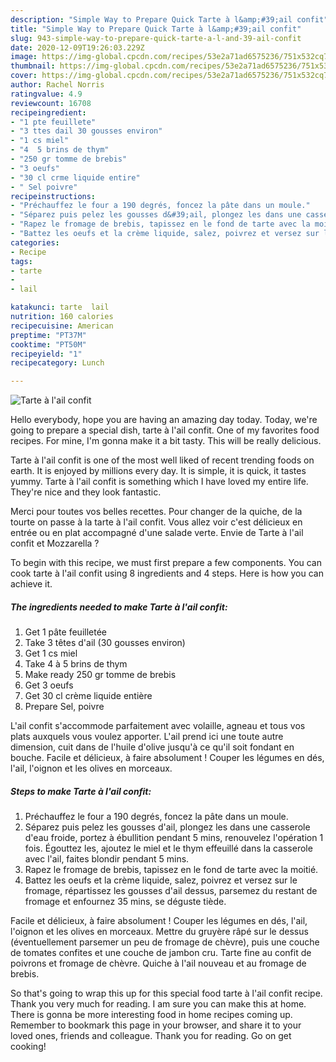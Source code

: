 ```yaml
---
description: "Simple Way to Prepare Quick Tarte à l&amp;#39;ail confit"
title: "Simple Way to Prepare Quick Tarte à l&amp;#39;ail confit"
slug: 943-simple-way-to-prepare-quick-tarte-a-l-and-39-ail-confit
date: 2020-12-09T19:26:03.229Z
image: https://img-global.cpcdn.com/recipes/53e2a71ad6575236/751x532cq70/tarte-a-lail-confit-photo-principale-de-la-recette.jpg
thumbnail: https://img-global.cpcdn.com/recipes/53e2a71ad6575236/751x532cq70/tarte-a-lail-confit-photo-principale-de-la-recette.jpg
cover: https://img-global.cpcdn.com/recipes/53e2a71ad6575236/751x532cq70/tarte-a-lail-confit-photo-principale-de-la-recette.jpg
author: Rachel Norris
ratingvalue: 4.9
reviewcount: 16708
recipeingredient:
- "1 pte feuillete"
- "3 ttes dail 30 gousses environ"
- "1 cs miel"
- "4  5 brins de thym"
- "250 gr tomme de brebis"
- "3 oeufs"
- "30 cl crme liquide entire"
- " Sel poivre"
recipeinstructions:
- "Préchauffez le four a 190 degrés, foncez la pâte dans un moule."
- "Séparez puis pelez les gousses d&#39;ail, plongez les dans une casserole d&#39;eau froide, portez à ébullition pendant 5 mins, renouvelez l&#39;opération 1 fois. Égouttez les, ajoutez le miel et le thym effeuillé dans la casserole avec l&#39;ail, faites blondir pendant 5 mins."
- "Rapez le fromage de brebis, tapissez en le fond de tarte avec la moitié."
- "Battez les oeufs et la crème liquide, salez, poivrez et versez sur le fromage, répartissez les gousses d&#39;ail dessus, parsemez du restant de fromage et enfournez 35 mins, se déguste tiède."
categories:
- Recipe
tags:
- tarte
- 
- lail

katakunci: tarte  lail 
nutrition: 160 calories
recipecuisine: American
preptime: "PT37M"
cooktime: "PT50M"
recipeyield: "1"
recipecategory: Lunch

---
```



![Tarte à l&#39;ail confit](https://img-global.cpcdn.com/recipes/53e2a71ad6575236/751x532cq70/tarte-a-lail-confit-photo-principale-de-la-recette.jpg)

Hello everybody, hope you are having an amazing day today. Today, we're going to prepare a special dish, tarte à l&#39;ail confit. One of my favorites food recipes. For mine, I'm gonna make it a bit tasty. This will be really delicious.

Tarte à l&#39;ail confit is one of the most well liked of recent trending foods on earth. It is enjoyed by millions every day. It is simple, it is quick, it tastes yummy. Tarte à l&#39;ail confit is something which I have loved my entire life. They're nice and they look fantastic.

Merci pour toutes vos belles recettes. Pour changer de la quiche, de la tourte on passe à la tarte à l&#39;ail confit. Vous allez voir c&#39;est délicieux en entrée ou en plat accompagné d&#39;une salade verte. Envie de Tarte à l&#39;ail confit et Mozzarella ?


To begin with this recipe, we must first prepare a few components. You can cook tarte à l&#39;ail confit using 8 ingredients and 4 steps. Here is how you can achieve it.

<!--inarticleads1-->

##### The ingredients needed to make Tarte à l&#39;ail confit:

1. Get 1 pâte feuilletée
1. Take 3 têtes d&#39;ail (30 gousses environ)
1. Get 1 cs miel
1. Take 4 à 5 brins de thym
1. Make ready 250 gr tomme de brebis
1. Get 3 oeufs
1. Get 30 cl crème liquide entière
1. Prepare  Sel, poivre


L&#39;ail confit s&#39;accommode parfaitement avec volaille, agneau et tous vos plats auxquels vous voulez apporter. L&#39;ail prend ici une toute autre dimension, cuit dans de l&#39;huile d&#39;olive jusqu&#39;à ce qu&#39;il soit fondant en bouche. Facile et délicieux, à faire absolument ! Couper les légumes en dés, l&#39;ail, l&#39;oignon et les olives en morceaux. 

<!--inarticleads2-->

##### Steps to make Tarte à l&#39;ail confit:

1. Préchauffez le four a 190 degrés, foncez la pâte dans un moule.
1. Séparez puis pelez les gousses d&#39;ail, plongez les dans une casserole d&#39;eau froide, portez à ébullition pendant 5 mins, renouvelez l&#39;opération 1 fois. Égouttez les, ajoutez le miel et le thym effeuillé dans la casserole avec l&#39;ail, faites blondir pendant 5 mins.
1. Rapez le fromage de brebis, tapissez en le fond de tarte avec la moitié.
1. Battez les oeufs et la crème liquide, salez, poivrez et versez sur le fromage, répartissez les gousses d&#39;ail dessus, parsemez du restant de fromage et enfournez 35 mins, se déguste tiède.


Facile et délicieux, à faire absolument ! Couper les légumes en dés, l&#39;ail, l&#39;oignon et les olives en morceaux. Mettre du gruyère râpé sur le dessus (éventuellement parsemer un peu de fromage de chèvre), puis une couche de tomates confites et une couche de jambon cru. Tarte fine au confit de poivrons et fromage de chèvre. Quiche à l&#39;ail nouveau et au fromage de brebis. 

So that's going to wrap this up for this special food tarte à l&#39;ail confit recipe. Thank you very much for reading. I am sure you can make this at home. There is gonna be more interesting food in home recipes coming up. Remember to bookmark this page in your browser, and share it to your loved ones, friends and colleague. Thank you for reading. Go on get cooking!
